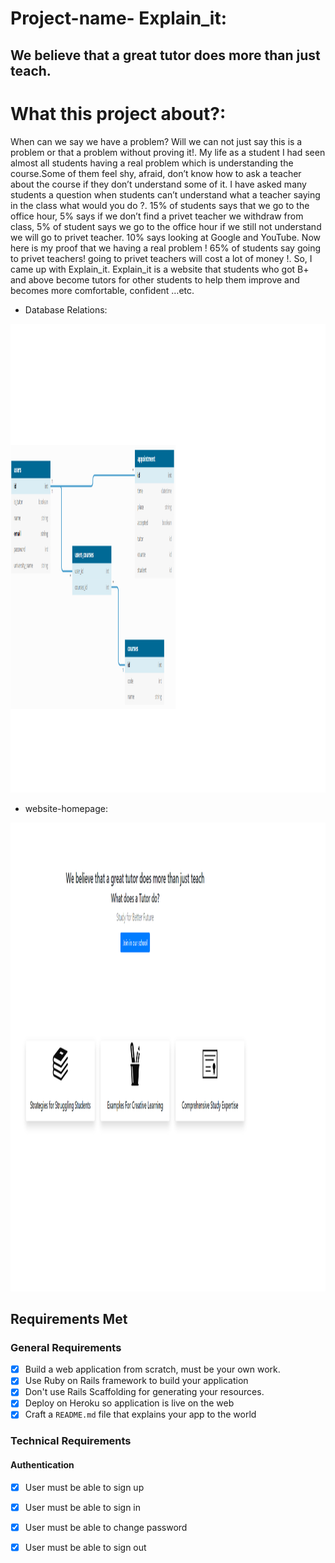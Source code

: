 # Project-name- Explain_it:

## We believe that a great tutor does more than just teach.

# What this project about?:


When can we say we  have a problem? Will we can not just say this is a problem or that a problem without proving it!.
My life as a student  I had seen almost all students having a real problem which is understanding the course.Some of them feel shy, afraid, don’t know how to ask a teacher about the course if they don’t understand some of it. I have asked many students  a question  when students  can’t understand what a teacher saying in the class what would you do ?. 15% of students says that we go to the  office hour, 5% says if we don’t  find  a privet teacher we withdraw from class, 5% of student says we go to the office hour if we still not understand we will go to privet teacher. 10% says looking at Google and YouTube. Now here is my proof that we having a real problem !  65% of students say going to privet teachers! going to privet teachers will cost a lot of money !. So, I came up with Explain_it. Explain_it  is a website that students who got B+ and above become tutors for other students to help them improve and becomes more comfortable, confident …etc. 

 * Database Relations:
 <p align="center"><img src="./website-homepage/dbdiagram.png" width="800" height="750" ></p>

 * website-homepage:

 <p align="center"><img src="./website-homepage/home.png" width="800" height="750" ></p>

## Requirements Met

### General Requirements

- [x] Build a web application from scratch, must be your own work. 
- [x] Use Ruby on Rails framework to build your application 
- [x] Don't use Rails Scaffolding for generating your resources. 
- [x] Deploy on Heroku so application is live on the web 
- [x] Craft a `README.md` file that explains your app to the world 

### Technical Requirements

#### Authentication
- [x] User must be able to sign up 
- [x] User must be able to sign in 
- [x] User must be able to change password 
- [x] User must be able to sign out 




